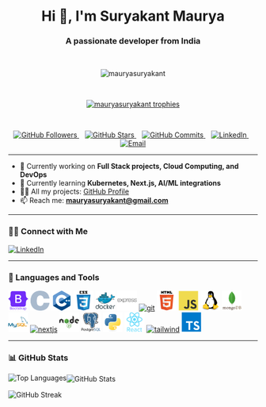 <h1 align="center">Hi 👋, I'm Suryakant Maurya</h1>
<h3 align="center">A passionate developer from India</h3>

<br>

<p align="center">
  <img src="https://komarev.com/ghpvc/?username=mauryasuryakant&label=Profile%20views&color=0e75b6&style=flat" alt="mauryasuryakant" />
</p>

<br>

<p align="center">
  <a href="https://github.com/ryo-ma/github-profile-trophy">
    <img src="https://github-profile-trophy.vercel.app/?username=mauryasuryakant&theme=darkhub" alt="mauryasuryakant trophies"/>
  </a>
</p>

<br>

<p align="center">
  <a href="https://github.com/mauryasuryakant?tab=followers">
    <img src="https://img.shields.io/github/followers/mauryasuryakant?label=Followers&style=for-the-badge&logo=github&color=1e293b" alt="GitHub Followers"/>
  </a>
  &nbsp;&nbsp;
  <a href="https://github.com/mauryasuryakant">
    <img src="https://img.shields.io/github/stars/mauryasuryakant?label=Stars&style=for-the-badge&logo=github&color=1e293b" alt="GitHub Stars"/>
  </a>
  &nbsp;&nbsp;
  <a href="https://github.com/mauryasuryakant">
    <img src="https://img.shields.io/github/commit-activity/m/mauryasuryakant/mauryasuryakant?label=Commits&style=for-the-badge&logo=github&color=1e293b" alt="GitHub Commits"/>
  </a>
  &nbsp;&nbsp;
  <a href="https://linkedin.com/in/mauryasuryakant">
    <img src="https://img.shields.io/badge/LinkedIn-Maurya%20Suryakant-blue?logo=linkedin&style=for-the-badge" alt="LinkedIn"/>
  </a>
  &nbsp;&nbsp;
  <a href="mailto:mauryasuryakant@gmail.com">
    <img src="https://img.shields.io/badge/Email-mauryasuryakant@gmail.com-red?logo=gmail&style=for-the-badge" alt="Email"/>
  </a>
</p>

---

- 🔭 Currently working on **Full Stack projects, Cloud Computing, and DevOps**
- 🌱 Currently learning **Kubernetes, Next.js, AI/ML integrations**
- 👨‍💻 All my projects: [GitHub Profile](https://github.com/mauryasuryakant)
- 📫 Reach me: **mauryasuryakant@gmail.com**

---

### 🧑‍💻 Connect with Me
<p align="left">
  <a href="https://linkedin.com/in/mauryasuryakant" target="blank">
    <img align="center" src="https://raw.githubusercontent.com/rahuldkjain/github-profile-readme-generator/master/src/images/icons/Social/linked-in-alt.svg" alt="LinkedIn" height="30" width="40" />
  </a>
</p>

---

### 🚀 Languages and Tools
<p align="left">
  <a href="https://getbootstrap.com"><img src="https://raw.githubusercontent.com/devicons/devicon/master/icons/bootstrap/bootstrap-plain-wordmark.svg" alt="bootstrap" width="40" height="40"/></a>
  <a href="https://www.cprogramming.com/"><img src="https://raw.githubusercontent.com/devicons/devicon/master/icons/c/c-original.svg" alt="c" width="40" height="40"/></a>
  <a href="https://www.w3schools.com/cpp/"><img src="https://raw.githubusercontent.com/devicons/devicon/master/icons/cplusplus/cplusplus-original.svg" alt="cplusplus" width="40" height="40"/></a>
  <a href="https://www.w3schools.com/css/"><img src="https://raw.githubusercontent.com/devicons/devicon/master/icons/css3/css3-original-wordmark.svg" alt="css3" width="40" height="40"/></a>
  <a href="https://www.docker.com/"><img src="https://raw.githubusercontent.com/devicons/devicon/master/icons/docker/docker-original-wordmark.svg" alt="docker" width="40" height="40"/></a>
  <a href="https://expressjs.com"><img src="https://raw.githubusercontent.com/devicons/devicon/master/icons/express/express-original-wordmark.svg" alt="express" width="40" height="40"/></a>
  <a href="https://git-scm.com/"><img src="https://www.vectorlogo.zone/logos/git-scm/git-scm-icon.svg" alt="git" width="40" height="40"/></a>
  <a href="https://www.w3.org/html/"><img src="https://raw.githubusercontent.com/devicons/devicon/master/icons/html5/html5-original-wordmark.svg" alt="html5" width="40" height="40"/></a>
  <a href="https://developer.mozilla.org/en-US/docs/Web/JavaScript"><img src="https://raw.githubusercontent.com/devicons/devicon/master/icons/javascript/javascript-original.svg" alt="javascript" width="40" height="40"/></a>
  <a href="https://linux.org/"><img src="https://raw.githubusercontent.com/devicons/devicon/master/icons/linux/linux-original.svg" alt="linux" width="40" height="40"/></a>
  <a href="https://www.mongodb.com/"><img src="https://raw.githubusercontent.com/devicons/devicon/master/icons/mongodb/mongodb-original-wordmark.svg" alt="mongodb" width="40" height="40"/></a>
  <a href="https://www.mysql.com/"><img src="https://raw.githubusercontent.com/devicons/devicon/master/icons/mysql/mysql-original-wordmark.svg" alt="mysql" width="40" height="40"/></a>
  <a href="https://nextjs.org/"><img src="https://cdn.worldvectorlogo.com/logos/nextjs-2.svg" alt="nextjs" width="40" height="40"/></a>
  <a href="https://nodejs.org"><img src="https://raw.githubusercontent.com/devicons/devicon/master/icons/nodejs/nodejs-original-wordmark.svg" alt="nodejs" width="40" height="40"/></a>
  <a href="https://www.postgresql.org"><img src="https://raw.githubusercontent.com/devicons/devicon/master/icons/postgresql/postgresql-original-wordmark.svg" alt="postgresql" width="40" height="40"/></a>
  <a href="https://www.python.org"><img src="https://raw.githubusercontent.com/devicons/devicon/master/icons/python/python-original.svg" alt="python" width="40" height="40"/></a>
  <a href="https://reactjs.org/"><img src="https://raw.githubusercontent.com/devicons/devicon/master/icons/react/react-original-wordmark.svg" alt="react" width="40" height="40"/></a>
  <a href="https://tailwindcss.com/"><img src="https://www.vectorlogo.zone/logos/tailwindcss/tailwindcss-icon.svg" alt="tailwind" width="40" height="40"/></a>
  <a href="https://www.typescriptlang.org/"><img src="https://raw.githubusercontent.com/devicons/devicon/master/icons/typescript/typescript-original.svg" alt="typescript" width="40" height="40"/></a>
</p>

---

### 📊 GitHub Stats

<p>
  <img align="left" src="https://github-readme-stats.vercel.app/api/top-langs?username=mauryasuryakant&show_icons=true&locale=en&layout=compact&theme=dark" alt="Top Languages" />
</p>
<p>
  <img align="center" src="https://github-readme-stats.vercel.app/api?username=mauryasuryakant&show_icons=true&locale=en&theme=dark" alt="GitHub Stats" />
</p>
<p>
  <img align="center" src="https://github-readme-streak-stats.herokuapp.com/?user=mauryasuryakant&theme=dark" alt="GitHub Streak" />
</p>
